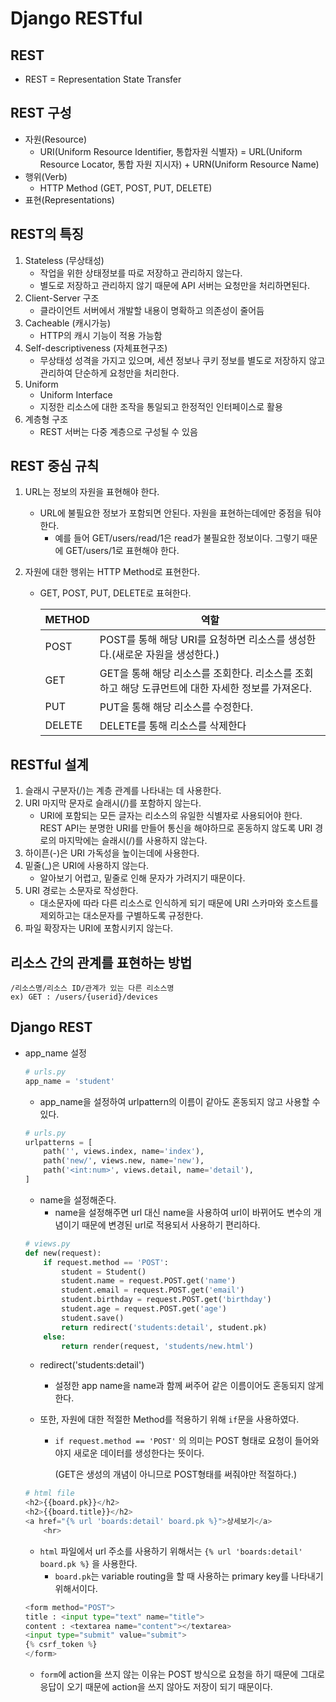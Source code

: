 # Django RESTful

## REST

* REST = Representation State Transfer 



## REST 구성

* 자원(Resource) 
  * URI(Uniform Resource Identifier, 통합자원 식별자) = URL(Uniform Resource Locator, 통합 자원 지시자) + URN(Uniform Resource Name)
* 행위(Verb)
  * HTTP Method (GET, POST, PUT, DELETE)
* 표현(Representations)



## REST의 특징

1. Stateless (무상태성)
   * 작업을 위한 상태정보를 따로 저장하고 관리하지 않는다.
   * 별도로 저장하고 관리하지 않기 때문에 API 서버는 요청만을 처리하면된다.
2. Client-Server 구조
   * 클라이언트 서버에서 개발할 내용이 명확하고 의존성이 줄어듬
3. Cacheable (캐시가능)
   * HTTP의 캐시 기능이 적용 가능함
4. Self-descriptiveness (자체표현구조)
   * 무상태성 성격을 가지고 있으며, 세션 정보나 쿠키 정보를 별도로 저장하지 않고 관리하여 단순하게 요청만을 처리한다.
5. Uniform
   * Uniform Interface
   * 지정한 리소스에 대한 조작을 통일되고 한정적인 인터페이스로 활용
6. 계층형 구조
   * REST 서버는 다중 계층으로 구성될 수 있음



## REST 중심 규칙

1. URL는 정보의 자원을 표현해야 한다.

   * URL에 불필요한 정보가 포함되면 안된다. 자원을 표현하는데에만 중점을 둬야한다.
     * 예를 들어 GET/users/read/1은 read가 불필요한 정보이다. 그렇기 때문에 GET/users/1로 표현해야 한다.

2. 자원에 대한 행위는 HTTP Method로 표현한다.

   * GET, POST, PUT, DELETE로 표혀한다.

     | METHOD | 역할                                                         |
     | ------ | ------------------------------------------------------------ |
     | POST   | POST를 통해 해당 URI를 요청하면 리소스를 생성한다.(새로운 자원을 생성한다.) |
     | GET    | GET을 통해 해당 리소스를 조회한다. 리소스를 조회하고 해당 도큐먼트에 대한 자세한 정보를 가져온다. |
     | PUT    | PUT을 통해 해당 리소스를 수정한다.                           |
     | DELETE | DELETE를 통해 리소스를 삭제한다                              |



## RESTful 설계

1. 슬래시 구분자(/)는 계층 관계를 나타내는 데 사용한다.
2. URI 마지막 문자로 슬래시(/)를 포함하지 않는다.
   * URI에 포함되는 모든 글자는 리소스의 유일한 식별자로 사용되어야 한다. REST API는 분명한 URI를 만들어 통신을 해야하므로 혼동하지 않도록 URI 경로의 마지막에는 슬래시(/)를 사용하지 않는다.
3. 하이픈(-)은 URI 가독성을 높이는데에 사용한다.
4. 밑줄(_)은 URI에 사용하지 않는다.
   * 알아보기 어렵고, 밑줄로 인해 문자가 가려지기 때문이다.
5. URI 경로는 소문자로 작성한다.
   * 대소문자에 따라 다른 리소스로 인식하게 되기 때문에 URI 스카마와 호스트를 제외하고는 대소문자를 구별하도록 규정한다.
6. 파일 확장자는 URI에 포함시키지 않는다.



## 리소스 간의 관계를 표현하는 방법

```
/리소스명/리소스 ID/관계가 있는 다른 리소스명
ex) GET : /users/{userid}/devices 
```



## Django REST 

* app_name 설정

  ```python
  # urls.py
  app_name = 'student'
  ```

  * app_name을 설정하여 urlpattern의 이름이 같아도 혼동되지 않고 사용할 수 있다.



  ```python
  # urls.py
  urlpatterns = [
      path('', views.index, name='index'),
      path('new/', views.new, name='new'),
      path('<int:num>', views.detail, name='detail'),
  ]
  ```

  * name을 설정해준다.
    * name을 설정해주면 url 대신 name을 사용하여 url이 바뀌어도 변수의 개념이기 때문에 변경된 url로 적용되서 사용하기 편리하다.



  ```python
  # views.py
  def new(request):
      if request.method == 'POST':
          student = Student()
          student.name = request.POST.get('name')
          student.email = request.POST.get('email')
          student.birthday = request.POST.get('birthday')
          student.age = request.POST.get('age')
          student.save()
          return redirect('students:detail', student.pk)
      else:
          return render(request, 'students/new.html')
  ```

  * redirect('students:detail')

    * 설정한 app name을 name과 함께 써주어 같은 이름이어도 혼동되지 않게 한다.

  * 또한, 자원에 대한 적절한 Method를 적용하기 위해 `if`문을 사용하였다.

    * `if request.method == 'POST'` 의 의미는 POST 형태로 요청이 들어와야지 새로운 데이터를 생성한다는 뜻이다.

      (GET은 생성의 개념이 아니므로 POST형태를 써줘야만 적절하다.)



  ```python
  # html file
  <h2>{{board.pk}}</h2>
  <h2>{{board.title}}</h2>
  <a href="{% url 'boards:detail' board.pk %}">상세보기</a>
      <hr>
  ```

  * `html` 파일에서 url 주소를 사용하기 위해서는 `{% url 'boards:detail' board.pk %}` 을 사용한다.
    * `board.pk`는 variable routing을 할 때 사용하는 primary key를 나타내기 위해서이다.



  ```python
  <form method="POST">
  title : <input type="text" name="title">
  content : <textarea name="content"></textarea>
  <input type="submit" value="submit">
  {% csrf_token %}
  </form>
  ```

  * `form`에 action을 쓰지 않는 이유는 POST 방식으로 요청을 하기 때문에 그대로 응답이 오기 때문에 action을 쓰지 않아도 저장이 되기 때문이다.